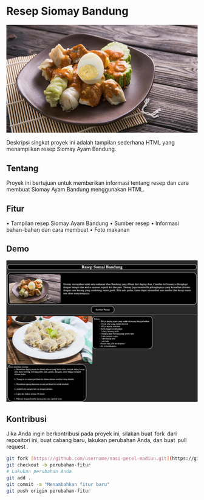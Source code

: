 # Resep Siomay Bandung 

![Siomay](Ciomay.jpg)

Deskripsi singkat proyek ini adalah tampilan sederhana HTML yang menampilkan resep Siomay Ayam Bandung.

## Tentang

Proyek ini bertujuan untuk memberikan informasi tentang resep dan cara membuat Siomay Ayam Bandung menggunakan HTML.

## Fitur

•⁠  ⁠Tampilan resep Siomay Ayam Bandung
•⁠  Sumber resep
•⁠  ⁠Informasi bahan-bahan dan cara membuat
•⁠  ⁠Foto makanan

## Demo
![Web](Web_SS.png)

## Kontribusi

Jika Anda ingin berkontribusi pada proyek ini, silakan buat ⁠ fork ⁠ dari repositori ini, buat cabang baru, lakukan perubahan Anda, dan buat ⁠ pull request ⁠.

```bash
git fork [https://github.com/username/nasi-pecel-madiun.git](https://github.com/hanung07/Resep.git)
git checkout -b perubahan-fitur
# Lakukan perubahan Anda
git add .
git commit -m "Menambahkan fitur baru"
git push origin perubahan-fitur
